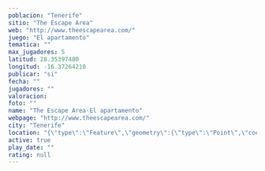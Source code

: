 ```yaml
---
poblacion: "Tenerife"
sitio: "The Escape Area"
web: "http://www.theescapearea.com/"
juego: "El apartamento"
tematica: ""
max_jugadores: 5
latitud: 28.35397480
longitud: -16.37264210
publicar: "si"
fecha: ""
jugadores: ""
valoracion: 
foto: ""
name: "The Escape Area-El apartamento"
webpage: "http://www.theescapearea.com/"
city: "Tenerife"
location: "{\"type\":\"Feature\",\"geometry\":{\"type\":\"Point\",\"coordinates\":[-16.3726421,28.3539748]}}"
active: true
play_date: ""
rating: null
---
```

